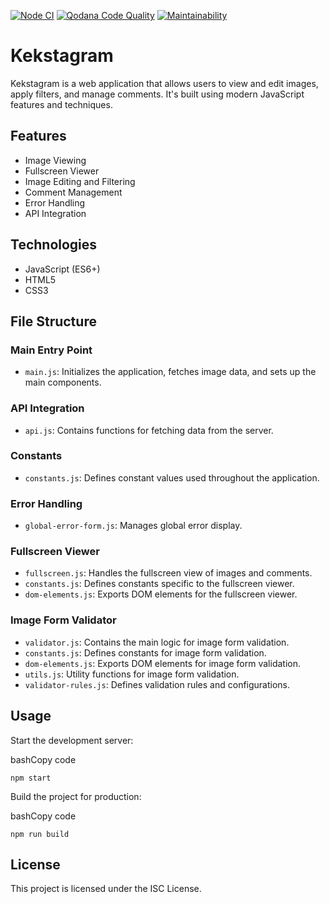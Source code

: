 [![Node CI](https://github.com/opifexM/Kekstagram/actions/workflows/check.yml/badge.svg)](https://github.com/opifexM/Kekstagram/actions/workflows/check.yml)
[![Qodana Code Quality](https://github.com/opifexM/Kekstagram/actions/workflows/qodana_code_quality.yml/badge.svg)](https://github.com/opifexM/Kekstagram/actions/workflows/qodana_code_quality.yml)
[![Maintainability](https://api.codeclimate.com/v1/badges/8067eede78ffecbdbab0/maintainability)](https://codeclimate.com/github/opifexM/Kekstagram/maintainability)

# Kekstagram

Kekstagram is a web application that allows users to view and edit images, apply filters, and manage comments. It's built using modern JavaScript features and techniques.

## Features

-   Image Viewing
-   Fullscreen Viewer
-   Image Editing and Filtering
-   Comment Management
-   Error Handling
-   API Integration

## Technologies

-   JavaScript (ES6+)
-   HTML5
-   CSS3

## File Structure

### Main Entry Point

-   `main.js`: Initializes the application, fetches image data, and sets up the main components.

### API Integration

-   `api.js`: Contains functions for fetching data from the server.

### Constants

-   `constants.js`: Defines constant values used throughout the application.

### Error Handling

-   `global-error-form.js`: Manages global error display.

### Fullscreen Viewer

-   `fullscreen.js`: Handles the fullscreen view of images and comments.
-   `constants.js`: Defines constants specific to the fullscreen viewer.
-   `dom-elements.js`: Exports DOM elements for the fullscreen viewer.

### Image Form Validator

-   `validator.js`: Contains the main logic for image form validation.
-   `constants.js`: Defines constants for image form validation.
-   `dom-elements.js`: Exports DOM elements for image form validation.
-   `utils.js`: Utility functions for image form validation.
-   `validator-rules.js`: Defines validation rules and configurations.


## Usage

Start the development server:

bashCopy code

`npm start`

Build the project for production:

bashCopy code

`npm run build`

## License

This project is licensed under the ISC License.

